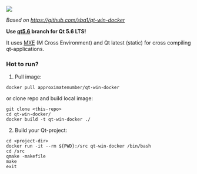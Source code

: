 [![](https://dockerbuildbadges.quelltext.eu/status.svg?organization=approximatenumber&repository=qt-win-docker)](https://hub.docker.com/r/approximatenumber/qt-win-docker/builds/)

*Based on https://github.com/sba1/qt-win-docker*

**Use [qt5.6](https://github.com/approximatenumber/qt-win-docker/tree/qt5.6) branch for Qt 5.6 LTS!**

It uses [MXE](https://github.com/mxe/mxe) (M Cross Environment) and Qt latest (static) for cross compiling qt-applications.

### Hot to run?

1. Pull image:

```
docker pull approximatenumber/qt-win-docker
```
or clone repo and build local image:

```
git clone <this-repo>
cd qt-win-docker/
docker build -t qt-win-docker ./
```

2. Build your Qt-project:

```
cd <project-dir>
docker run -it --rm ${PWD}:/src qt-win-docker /bin/bash
cd /src
qmake -makefile
make
exit
```
